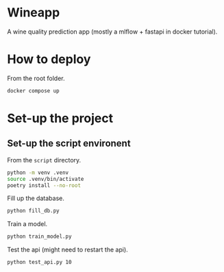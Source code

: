 # Wineapp



A wine quality prediction app (mostly a mlflow + fastapi in docker tutorial).



# How to deploy



From the root folder.

```bash
docker compose up
```



# Set-up the project



## Set-up the script environent



From the `script` directory.

```bash
python -m venv .venv
source .venv/bin/activate
poetry install --no-root
```



Fill up the database.

```bash
python fill_db.py
```



Train a model.

```bash
python train_model.py
```



Test the api (might need to restart the api).

```bash
python test_api.py 10
```






